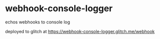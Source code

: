 webhook-console-logger
=================

echos webhooks to console log

deployed to glitch at https://webhook-console-logger.glitch.me/webhook